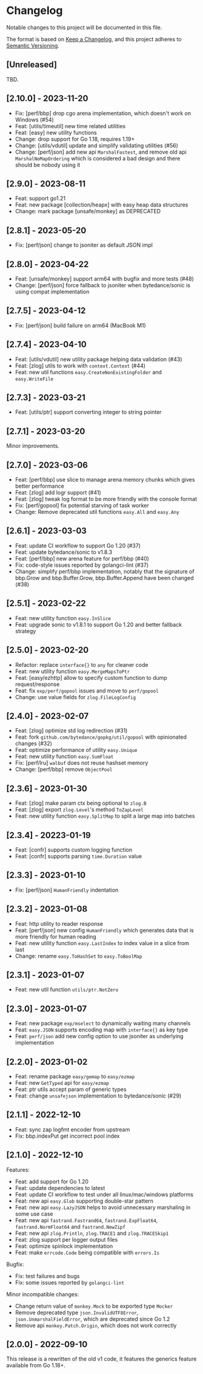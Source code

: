# Changelog

Notable changes to this project will be documented in this file.

The format is based on [Keep a Changelog](https://keepachangelog.com/en/1.0.0/),
and this project adheres to [Semantic Versioning](https://semver.org/spec/v2.0.0.html).

## [Unreleased]

TBD.

## [2.10.0] - 2023-11-20

* Fix: [perf/bbp] drop cgo arena implementation, which doesn't work on Windows (#54)
* Feat: [utils/timeutil] new time related utilities
* Feat: [easy] new utility functions
* Change: drop support for Go 1.18, requires 1.19+
* Change: [utils/vdutil] update and simplify validating utilities (#56)
* Change: [perf/json] add new api `MarshalFastest`, and remove old api `MarshalNoMapOrdering`
  which is considered a bad design and there should be nobody using it

## [2.9.0] - 2023-08-11

* Feat: support go1.21
* Feat: new package [collection/heapx] with easy heap data structures
* Change: mark package [unsafe/monkey] as DEPRECATED

## [2.8.1] - 2023-05-20

* Fix: [perf/json] change to jsoniter as default JSON impl

## [2.8.0] - 2023-04-22

* Feat: [unsafe/monkey] support arm64 with bugfix and more tests (#48)
* Change: [perf/json] force fallback to jsoniter when bytedance/sonic is using compat implementation

## [2.7.5] - 2023-04-12

* Fix: [perf/json] build failure on arm64 (MacBook M1)

## [2.7.4] - 2023-04-10

* Feat: [utils/vdutil] new utility package helping data validation (#43)
* Feat: [zlog] utils to work with `context.Context` (#44)
* Feat: new util functions `easy.CreateNonExistingFolder` and `easy.WriteFile`

## [2.7.3] - 2023-03-21

* Feat: [utils/ptr] support converting integer to string pointer

## [2.7.1] - 2023-03-20

Minor improvements.

## [2.7.0] - 2023-03-06

* Feat: [perf/bbp] use slice to manage arena memory chunks which gives better performance
* Feat: [zlog] add logr support (#41)
* Feat: [zlog] tweak log format to be more friendly with the console format
* Fix: [perf/gopool] fix potential starving of task worker
* Change: Remove deprecated util functions `easy.All` and `easy.Any`

## [2.6.1] - 2023-03-03

* Feat: update CI workflow to support Go 1.20 (#37)
* Feat: update bytedance/sonic to v1.8.3
* Feat: [perf/bbp] new arena feature for perf/bbp (#40)
* Fix: code-style issues reported by golangci-lint (#37)
* Change: simplify perf/bbp implementation, notably that the signature of bbp.Grow and bbp.Buffer.Grow, bbp.Buffer.Append have been changed (#38)

## [2.5.1] - 2023-02-22

* Feat: new utility function `easy.InSlice`
* Feat: upgrade sonic to v1.8.1 to support Go 1.20 and better fallback strategy

## [2.5.0] - 2023-02-20

* Refactor: replace `interface{}` to `any` for cleaner code
* Feat: new utility function `easy.MergeMapsToPtr`
* Feat: [easy/ezhttp] allow to specify custom function to dump request/response
* Feat: fix `exp/perf/gopool` issues and move to `perf/gopool`
* Change: use value fields for `zlog.FileLogConfig`

## [2.4.0] - 2023-02-07

* Feat: [zlog] optimize std log redirection (#31)
* Feat: fork `github.com/bytedance/gopkg/util/gopool` with opinionated changes (#32)
* Feat: optimize performance of utility `easy.Unique`
* Feat: new utility function `easy.SumFloat`
* Fix: [perf/lru] `walbuf` does not reuse hashset memory
* Change: [perf/bbp] remove `ObjectPool`

## [2.3.6] - 2023-01-30

* Feat: [zlog] make param ctx being optional to `zlog.B`
* Feat: [zlog] export `zlog.Level`'s method `ToZapLevel`
* Feat: new utility function `easy.SplitMap` to split a large map into batches

## [2.3.4] - 20223-01-19

* Feat: [confr] supports custom logging function
* Feat: [confr] supports parsing `time.Duration` value

## [2.3.3] - 2023-01-10

* Fix: [perf/json] `HumanFriendly` indentation

## [2.3.2] - 2023-01-08

* Feat: http utility to reader response
* Feat: [perf/json] new config `HumanFriendly` which generates data that is more friendly
  for human reading
* Feat: new utility function `easy.LastIndex` to index value in a slice from last
* Change: rename `easy.ToHashSet` to `easy.ToBoolMap`

## [2.3.1] - 2023-01-07

* Feat: new util function `utils/ptr.NotZero`

## [2.3.0] - 2023-01-07

* Feat: new package `exp/mselect` to dynamically waiting many channels
* Feat: `easy.JSON` supports encoding map with `interface{}` as key type
* Feat: `perf/json` add new config option to use jsoniter as underlying implementation

## [2.2.0] - 2023-01-02

* Feat: rename package `easy/gemap` to `easy/ezmap`
* Feat: new `GetTyped` api for `easy/ezmap`
* Feat: ptr utils accept param of generic types
* Feat: change `unsafejson` implementation to bytedance/sonic (#29)

## [2.1.1] - 2022-12-10

* Feat: sync zap logfmt encoder from upstream
* Fix: bbp.indexPut get incorrect pool index

## [2.1.0] - 2022-12-10

Features:

* Feat: add support for Go 1.20
* Feat: update dependencies to latest
* Feat: update CI workflow to test under all linux/mac/windows platforms
* Feat: new api `easy.Glob` supporting double-star pattern
* Feat: new api `easy.LazyJSON` helps to avoid unnecessary marshaling in some use case
* Feat: new api `fastrand.Fastrand64`, `fastrand.ExpFloat64`, `fastrand.NormFloat64` and `fastrand.NewZipf`
* Feat: new api `zlog.Println`, `zlog.TRACE1` and `zlog.TRACESkip1`
* Feat: zlog support per logger output files
* Feat: optimize spinlock implementation
* Feat: make `errcode.Code` being compatible with `errors.Is`

Bugfix:

* Fix: test failures and bugs
* Fix: some issues reported by `golangci-lint`

Minor incompatible changes:

* Change return value of `monkey.Mock` to be exported type `Mocker`
* Remove deprecated type `json.InvalidUTF8Error`, `json.UnmarshalFieldError`,
  which are deprecated since Go 1.2
* Remove api `monkey.Patch.Origin`, which does not work correctly

## [2.0.0] - 2022-09-10

This release is a rewritten of the old v1 code, it features the generics feature
available from Go 1.18+.
